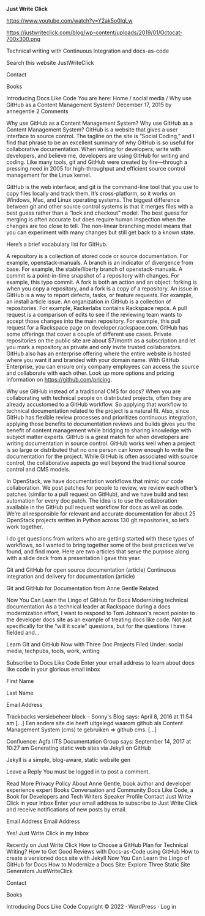 **Just Write Click**

https://www.youtube.com/watch?v=Y2ak5o0IqLw


https://justwriteclick.com/blog/wp-content/uploads/2019/01/Octocat-700x300.png


Technical writing with Continuous Integration and docs-as-code

Search this website
JustWriteClick
 
Contact
 
Books
 
Introducing Docs Like Code
You are here: Home / social media / Why use GitHub as a Content Management System?
December 17, 2015 by annegentle 2 Comments

Why use GitHub as a Content Management System?
Why use GitHub as a Content Management System?
GitHub is a website that gives a user interface to source control. The tagline on the site is “Social Coding,” and I find that phrase to be an excellent summary of why GitHub is so useful for collaborative documentation. When writing for developers, write with developers, and believe me, developers are using GitHub for writing and coding. Like many tools, git and GitHub were created by fire—through a pressing need in 2005 for high-throughput and efficient source control management for the Linux kernel.

GitHub is the web interface, and git is the command-line tool that you use to copy files locally and track them. It’s cross-platform, so it works on Windows, Mac, and Linux operating systems. The biggest difference between git and other source control systems is that it merges files with a best guess rather than a “lock and checkout” model. The best guess for merging is often accurate but does require human inspection when the changes are too close to tell. The non-linear branching model means that you can experiment with many changes but still get back to a known state.

Here’s a brief vocabulary list for GitHub.

A repository is a collection of stored code or source documentation. For example, openstack-manuals.
A branch is an indicator of divergence from base. For example, the stable/liberty branch of openstack-manuals.
A commit is a point-in-time snapshot of a repository with changes. For example, this typo commit.
A fork is both an action and an object: forking is when you copy a repository, and a fork is a copy of a repository.
An issue in GitHub is a way to report defects, tasks, or feature requests. For example, an install article issue.
An organization in GitHub is a collection of repositories. For example, Rackerlabs contains Rackspace repos.
A pull request is a comparison of edits to see if the reviewing team wants to accept those changes into the main repository. For example, this pull request for a Rackspace page on developer.rackspace.com.
GitHub has some offerings that cover a couple of different use cases. Private repositories on the public site are about $7/month as a subscription and let you mark a repository as private and only invite trusted collaborators. GitHub also has an enterprise offering where the entire website is hosted where you want it and branded with your domain name. With GitHub Enterprise, you can ensure only company employees can access the source and collaborate with each other. Look up more options and pricing information on https://github.com/pricing.

Why use GitHub instead of a traditional CMS for docs?
When you are collaborating with technical people on distributed projects, often they are already accustomed to a GitHub workflow. So applying that workflow to technical documentation related to the project is a natural fit. Also, since GitHub has flexible review processes and prioritizes continuous integration, applying those benefits to documentation reviews and builds gives you the benefit of content management while bridging to sharing knowledge with subject matter experts. GitHub is a great match for when developers are writing documentation in source control. GitHub works well when a project is so large or distributed that no one person can know enough to write the documentation for the project. While GitHub is often associated with source control, the collaborative aspects go well beyond the traditional source control and CMS models.

In OpenStack, we have documentation workflows that mimic our code collaboration. We post patches for people to review, we review each other’s patches (similar to a pull request on GitHub), and we have build and test automation for every doc patch. The idea is to use the collaboration available in the GitHub pull request workflow for docs as well as code. We’re all responsible for relevant and accurate documentation for about 25 OpenStack projects written in Python across 130 git repositories, so let’s work together.

I do get questions from writers who are getting started with these types of workflows, so I wanted to bring together some of the best practices we’ve found, and find more. Here are two articles that serve the purpose along with a slide deck from a presentation I gave this year.

Git and GitHub for open source documentation (article)
Continuous integration and delivery for documentation (article)


Git and GitHub for Documentation from Anne Gentle
Related

Now You Can Learn the Lingo of GitHub for Docs
Modernizing technical documentation
As a technical leader at Rackspace during a docs modernization effort, I want to respond to Tom Johnson's recent pointer to the developer docs site as an example of treating docs like code. Not just specifically for the "will it scale" questions, but for the questions I have fielded and…


Learn Git and GitHub Now with Three Doc Projects
Filed Under: social media, techpubs, tools, work, writing

Subscribe to Docs Like Code
Enter your email address to learn about docs like code in your glorious email inbox

First Name
 
Last Name
 
Email Address
 
Trackbacks
versiebeheer block – Sonny's Blog says:
April 8, 2016 at 11:54 am
[…] Een andere site die heeft uitgelegd waarom github als Content Management System (cms) te gebruiken => github cms. […]

Confluence: Agfa IITS Documentation Group says:
September 14, 2017 at 10:27 am
Generating static web sites via Jekyll on GitHub

Jekyll is a simple, blog-aware, static website gen

Leave a Reply
You must be logged in to post a comment.

Read More
Privacy Policy
About Anne Gentle, book author and developer experience expert
Books
Conversation and Community
Docs Like Code, a Book for Developers and Tech Writers
Speaker Profile
Contact
Just Write Click in your Inbox
Enter your email address to subscribe to Just Write Click and receive notifications of new posts by email.

Email Address
Email Address

Yes! Just Write Click in my Inbox

Recently on Just Write Click
How to Choose a GitHub Plan for Technical Writing?
How to Get Good Reviews with Docs-as-Code using GitHub
How to create a versioned docs site with Jekyll
Now You Can Learn the Lingo of GitHub for Docs
How to Modernize a Docs Site: Explore Three Static Site Generators
JustWriteClick
 
Contact
 
Books
 
Introducing Docs Like Code
Copyright © 2022 · WordPress · Log in
